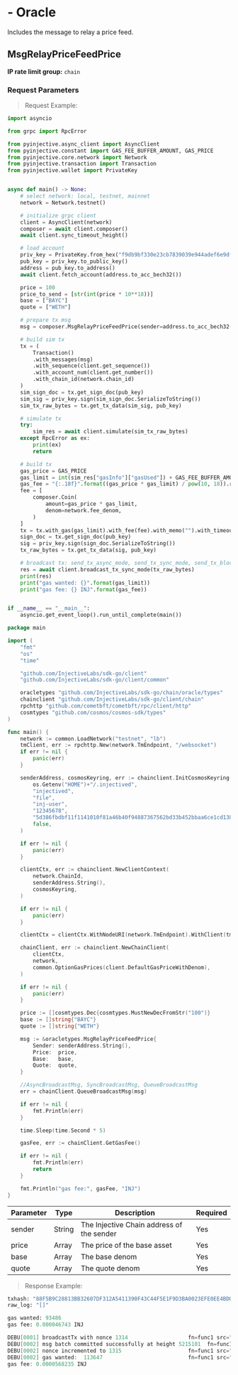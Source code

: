 # - Oracle
Includes the message to relay a price feed.

## MsgRelayPriceFeedPrice

**IP rate limit group:** `chain`


### Request Parameters
> Request Example:

<!-- MARKDOWN-AUTO-DOCS:START (CODE:src=https://github.com/InjectiveLabs/sdk-python/raw/master/examples/chain_client/23_MsgRelayPriceFeedPrice.py) -->
<!-- The below code snippet is automatically added from https://github.com/InjectiveLabs/sdk-python/raw/master/examples/chain_client/23_MsgRelayPriceFeedPrice.py -->
```py
import asyncio

from grpc import RpcError

from pyinjective.async_client import AsyncClient
from pyinjective.constant import GAS_FEE_BUFFER_AMOUNT, GAS_PRICE
from pyinjective.core.network import Network
from pyinjective.transaction import Transaction
from pyinjective.wallet import PrivateKey


async def main() -> None:
    # select network: local, testnet, mainnet
    network = Network.testnet()

    # initialize grpc client
    client = AsyncClient(network)
    composer = await client.composer()
    await client.sync_timeout_height()

    # load account
    priv_key = PrivateKey.from_hex("f9db9bf330e23cb7839039e944adef6e9df447b90b503d5b4464c90bea9022f3")
    pub_key = priv_key.to_public_key()
    address = pub_key.to_address()
    await client.fetch_account(address.to_acc_bech32())

    price = 100
    price_to_send = [str(int(price * 10**18))]
    base = ["BAYC"]
    quote = ["WETH"]

    # prepare tx msg
    msg = composer.MsgRelayPriceFeedPrice(sender=address.to_acc_bech32(), price=price_to_send, base=base, quote=quote)

    # build sim tx
    tx = (
        Transaction()
        .with_messages(msg)
        .with_sequence(client.get_sequence())
        .with_account_num(client.get_number())
        .with_chain_id(network.chain_id)
    )
    sim_sign_doc = tx.get_sign_doc(pub_key)
    sim_sig = priv_key.sign(sim_sign_doc.SerializeToString())
    sim_tx_raw_bytes = tx.get_tx_data(sim_sig, pub_key)

    # simulate tx
    try:
        sim_res = await client.simulate(sim_tx_raw_bytes)
    except RpcError as ex:
        print(ex)
        return

    # build tx
    gas_price = GAS_PRICE
    gas_limit = int(sim_res["gasInfo"]["gasUsed"]) + GAS_FEE_BUFFER_AMOUNT  # add buffer for gas fee computation
    gas_fee = "{:.18f}".format((gas_price * gas_limit) / pow(10, 18)).rstrip("0")
    fee = [
        composer.Coin(
            amount=gas_price * gas_limit,
            denom=network.fee_denom,
        )
    ]
    tx = tx.with_gas(gas_limit).with_fee(fee).with_memo("").with_timeout_height(client.timeout_height)
    sign_doc = tx.get_sign_doc(pub_key)
    sig = priv_key.sign(sign_doc.SerializeToString())
    tx_raw_bytes = tx.get_tx_data(sig, pub_key)

    # broadcast tx: send_tx_async_mode, send_tx_sync_mode, send_tx_block_mode
    res = await client.broadcast_tx_sync_mode(tx_raw_bytes)
    print(res)
    print("gas wanted: {}".format(gas_limit))
    print("gas fee: {} INJ".format(gas_fee))


if __name__ == "__main__":
    asyncio.get_event_loop().run_until_complete(main())
```
<!-- MARKDOWN-AUTO-DOCS:END -->

<!-- MARKDOWN-AUTO-DOCS:START (CODE:src=https://github.com/InjectiveLabs/sdk-go/raw/master/examples/chain/23_MsgRelayPriceFeedPrice/example.go) -->
<!-- The below code snippet is automatically added from https://github.com/InjectiveLabs/sdk-go/raw/master/examples/chain/23_MsgRelayPriceFeedPrice/example.go -->
```go
package main

import (
	"fmt"
	"os"
	"time"

	"github.com/InjectiveLabs/sdk-go/client"
	"github.com/InjectiveLabs/sdk-go/client/common"

	oracletypes "github.com/InjectiveLabs/sdk-go/chain/oracle/types"
	chainclient "github.com/InjectiveLabs/sdk-go/client/chain"
	rpchttp "github.com/cometbft/cometbft/rpc/client/http"
	cosmtypes "github.com/cosmos/cosmos-sdk/types"
)

func main() {
	network := common.LoadNetwork("testnet", "lb")
	tmClient, err := rpchttp.New(network.TmEndpoint, "/websocket")
	if err != nil {
		panic(err)
	}

	senderAddress, cosmosKeyring, err := chainclient.InitCosmosKeyring(
		os.Getenv("HOME")+"/.injectived",
		"injectived",
		"file",
		"inj-user",
		"12345678",
		"5d386fbdbf11f1141010f81a46b40f94887367562bd33b452bbaa6ce1cd1381e", // keyring will be used if pk not provided
		false,
	)

	if err != nil {
		panic(err)
	}

	clientCtx, err := chainclient.NewClientContext(
		network.ChainId,
		senderAddress.String(),
		cosmosKeyring,
	)

	if err != nil {
		panic(err)
	}

	clientCtx = clientCtx.WithNodeURI(network.TmEndpoint).WithClient(tmClient)

	chainClient, err := chainclient.NewChainClient(
		clientCtx,
		network,
		common.OptionGasPrices(client.DefaultGasPriceWithDenom),
	)

	if err != nil {
		panic(err)
	}

	price := []cosmtypes.Dec{cosmtypes.MustNewDecFromStr("100")}
	base := []string{"BAYC"}
	quote := []string{"WETH"}

	msg := &oracletypes.MsgRelayPriceFeedPrice{
		Sender: senderAddress.String(),
		Price:  price,
		Base:   base,
		Quote:  quote,
	}

	//AsyncBroadcastMsg, SyncBroadcastMsg, QueueBroadcastMsg
	err = chainClient.QueueBroadcastMsg(msg)

	if err != nil {
		fmt.Println(err)
	}

	time.Sleep(time.Second * 5)

	gasFee, err := chainClient.GetGasFee()

	if err != nil {
		fmt.Println(err)
		return
	}

	fmt.Println("gas fee:", gasFee, "INJ")
}
```
<!-- MARKDOWN-AUTO-DOCS:END -->

|Parameter|Type|Description|Required|
|----|----|----|----|
|sender|String|The Injective Chain address of the sender|Yes|
|price|Array|The price of the base asset|Yes|
|base|Array|The base denom|Yes|
|quote|Array|The quote denom|Yes|


> Response Example:

``` python
txhash: "88F5B9C28813BB32607DF312A5411390F43C44F5E1F9D3BA0023EFE0EE4BD0EC"
raw_log: "[]"

gas wanted: 93486
gas fee: 0.000046743 INJ
```

```go
DEBU[0001] broadcastTx with nonce 1314                   fn=func1 src="client/chain/chain.go:598"
DEBU[0002] msg batch committed successfully at height 5215101  fn=func1 src="client/chain/chain.go:619" txHash=641DE5923625C1A81C2544B72E5029E53AE721E47F40221182AFAD6F66F39EA4
DEBU[0002] nonce incremented to 1315                     fn=func1 src="client/chain/chain.go:623"
DEBU[0002] gas wanted:  113647                           fn=func1 src="client/chain/chain.go:624"
gas fee: 0.0000568235 INJ
```